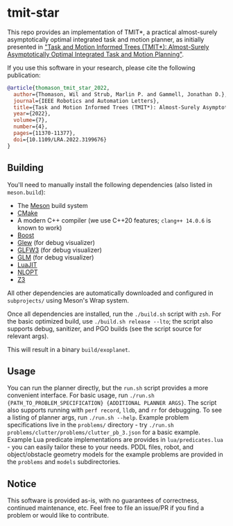 # tmit-star

This repo provides an implementation of TMIT*, a practical almost-surely asymptotically optimal integrated task and motion planner, as initially presented in ["Task and Motion Informed Trees (TMIT*): Almost-Surely Asymptotically Optimal Integrated Task and Motion Planning"](https://ieeexplore.ieee.org/document/9869707/).

If you use this software in your research, please cite the following publication:

```bibtex
@article{thomason_tmit_star_2022,
  author={Thomason, Wil and Strub, Marlin P. and Gammell, Jonathan D.},
  journal={IEEE Robotics and Automation Letters}, 
  title={Task and Motion Informed Trees (TMIT*): Almost-Surely Asymptotically Optimal Integrated Task and Motion Planning}, 
  year={2022},
  volume={7},
  number={4},
  pages={11370-11377},
  doi={10.1109/LRA.2022.3199676}
}
```
## Building

You'll need to manually install the following dependencies (also listed in `meson.build`):
- The [Meson](https://mesonbuild.com/) build system
- [CMake](https://cmake.org/)
- A modern C++ compiler (we use C++20 features; `clang++ 14.0.6` is known to work)
- [Boost](https://www.boost.org/)
- [Glew](https://glew.sourceforge.net/) (for debug visualizer)
- [GLFW3](https://www.glfw.org/) (for debug visualizer)
- [GLM](https://github.com/g-truc/glm) (for debug visualizer)
- [LuaJIT](https://luajit.org/)
- [NLOPT](https://github.com/stevengj/nlopt)
- [Z3](https://github.com/Z3Prover/z3)

All other dependencies are automatically downloaded and configured in `subprojects/` using Meson's Wrap system.

Once all dependencies are installed, run the `./build.sh` script with `zsh`.
For the basic optimized build, use `./build.sh release --lto`; the script also supports debug, sanitizer, and PGO builds (see the script source for relevant args).

This will result in a binary `build/exoplanet`.

## Usage

You can run the planner directly, but the `run.sh` script provides a more convenient interface.
For basic usage, run `./run.sh {PATH_TO_PROBLEM_SPECIFICATION} {ADDITIONAL PLANNER ARGS}`.
The script also supports running with `perf record`, `lldb`, and `rr` for debugging.
To see a listing of planner args, run `./run.sh --help`.
Example problem specifications live in the `problems/` directory - try `./run.sh problems/clutter/problems/clutter_pb_3.json` for a basic example.
Example Lua predicate implementations are provides in `lua/predicates.lua` - you can easily tailor these to your needs.
PDDL files, robot, and object/obstacle geometry models for the example problems are provided in the `problems` and `models` subdirectories.

## Notice

This software is provided as-is, with no guarantees of correctness, continued maintenance, etc.
Feel free to file an issue/PR if you find a problem or would like to contribute.
